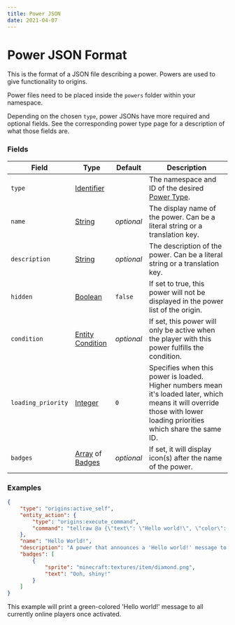 ```yaml
---
title: Power JSON
date: 2021-04-07
---
```


# Power JSON Format

This is the format of a JSON file describing a power. Powers are used to give functionality to origins.

Power files need to be placed inside the `powers` folder within your namespace.

Depending on the chosen `type`, power JSONs have more required and optional fields. See the corresponding power type page for a description of what those fields are.


### Fields

Field  | Type | Default | Description
-------|------|---------|-------------
`type` | [Identifier](../types/data_types/identifier.md) | | The namespace and ID of the desired [Power Type](../types/power_types.md).
`name` | [String](../types/data_types/string.md) | _optional_ | The display name of the power. Can be a literal string or a translation key.
`description` | [String](../types/data_types/string.md) | _optional_ | The description of the power. Can be a literal string or a translation key.
`hidden` | [Boolean](../types/data_types/boolean.md) | `false` | If set to true, this power will not be displayed in the power list of the origin.
`condition` | [Entity Condition](../types/entity_condition_types.md) | _optional_ | If set, this power will only be active when the player with this power fulfills the condition.
`loading_priority` | [Integer](../types/data_types/integer.md) | `0` | Specifies when this power is loaded. Higher numbers mean it's loaded later, which means it will override those with lower loading priorities which share the same ID.
`badges` | [Array](../types/data_types/array.md) of [Badges](../types/data_types/badge.md) | _optional_ | If set, it will display icon(s) after the name of the power.


### Examples

```json
{
    "type": "origins:active_self",
    "entity_action": {
        "type": "origins:execute_command",
        "command": "tellraw @a {\"text\": \"Hello world!\", \"color\": \"green\"}"
    },
    "name": "Hello World!",
    "description": "A power that announces a 'Hello world!' message to everyone in the server.",
    "badges": [
        {
            "sprite": "minecraft:textures/item/diamond.png",
            "text": "Ooh, shiny!"
        }
    ]
}
```

This example will print a green-colored 'Hello world!' message to all currently online players once activated.
